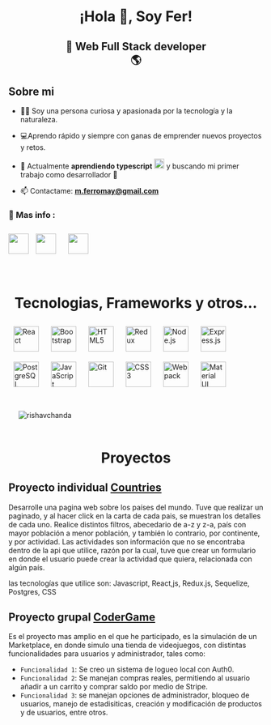 

<h1 align="center">¡Hola 👋, Soy Fer! </h1>

<h2 align="center">
🚀 Web Full Stack developer<br/> 
🌎
</h2>

## Sobre mi 

- 🙍‍♀️ Soy una persona curiosa y apasionada por la tecnología y la naturaleza. 
- 💻Aprendo rápido y siempre con ganas de emprender nuevos proyectos y retos.
- 🌱 Actualmente **aprendiendo typescript** <img style="margin: 0px" src="https://profilinator.rishav.dev/skills-assets/typescript-original.svg" alt="TypeScript" height="20" /> y buscando mi primer trabajo como desarrollador 👋

- 📫 Contactame: **m.ferromay@gmail.com**



<h3 align="left"> 📎 Mas info :</h3>
<p align="left">

<a href="https://wa.me/+543513053755" target="blank"><img align="center" src="https://cdn.worldvectorlogo.com/logos/whatsapp-3.svg" width="40" /></a>
<a href="https://www.linkedin.com/in/maria-fernanda-romay-511bb31a3/" target="blank"><img align="center" src="https://cdn.worldvectorlogo.com/logos/linkedin-icon-2.svg" width="40" style="margin: 10px"  /></a>
<a href="mailto:m.ferromay@gmail.com?Subject=Oferta%20de%20empleo" target="blank"><img align="center" src="https://cdn.worldvectorlogo.com/logos/gmail-icon.svg" width="40" style="margin: 10px"  /></a>

<br>



<h1 align="center">Tecnologias, Frameworks y otros... </h1>


<div>  
<a href="https://reactjs.org/" target="_blank"><img style="margin: 10px" src="https://profilinator.rishav.dev/skills-assets/react-original-wordmark.svg" alt="React" height="50" /></a>  
<a href="https://getbootstrap.com/docs/3.4/javascript/" target="_blank"><img style="margin: 10px" src="https://profilinator.rishav.dev/skills-assets/bootstrap-plain.svg" alt="Bootstrap" height="50" /></a>  
<a href="https://en.wikipedia.org/wiki/HTML5" target="_blank"><img style="margin: 10px" src="https://profilinator.rishav.dev/skills-assets/html5-original-wordmark.svg" alt="HTML5" height="50" /></a>  
<a href="https://redux.js.org/" target="_blank"><img style="margin: 10px" src="https://profilinator.rishav.dev/skills-assets/redux-original.svg" alt="Redux" height="50" /></a>  
<a href="https://nodejs.org/" target="_blank"><img style="margin: 10px" src="https://profilinator.rishav.dev/skills-assets/nodejs-original-wordmark.svg" alt="Node.js" height="50" /></a>  
<a href="https://expressjs.com/" target="_blank"><img style="margin: 10px" src="https://profilinator.rishav.dev/skills-assets/express-original-wordmark.svg" alt="Express.js" height="50" /></a>  
<a href="https://www.postgresql.org/" target="_blank"><img style="margin: 10px" src="https://profilinator.rishav.dev/skills-assets/postgresql-original-wordmark.svg" alt="PostgreSQL" height="50" /></a>  
<a href="https://www.javascript.com/" target="_blank"><img style="margin: 10px" src="https://profilinator.rishav.dev/skills-assets/javascript-original.svg" alt="JavaScript" height="50" /></a>  
<a href="https://github.com/" target="_blank"><img style="margin: 10px" src="https://profilinator.rishav.dev/skills-assets/git-scm-icon.svg" alt="Git" height="50" /></a>  
<a href="https://www.w3schools.com/css/" target="_blank"><img style="margin: 10px" src="https://profilinator.rishav.dev/skills-assets/css3-original-wordmark.svg" alt="CSS3" height="50" /></a>   
<a href="https://webpack.js.org/" target="_blank"><img style="margin: 10px" src="https://profilinator.rishav.dev/skills-assets/webpack-original.svg" alt="Webpack" height="50" /></a>  
<a href="https://mui.com/" target="_blank"><img style="margin: 10px" src="https://profilinator.rishav.dev/skills-assets/mui.png" alt="Material UI" height="50" /></a>
</div>

<br>

<img align="center" style="margin: 20px " src="https://github-readme-stats.vercel.app/api?username=ferromayy&show_icons=true&locale=en&theme=tokyonight" alt="rishavchanda" />
<br>

<h1 align="center"></h1>
<h1 align="center">Proyectos</h1>

##  Proyecto individual <a href="https://pi-countries-cyan.vercel.app/Home">Countries</a>

Desarrolle una pagina web sobre los países del mundo.
Tuve que realizar un paginado, y al hacer click en la carta de cada pais, se muestran los detalles de cada uno. Realice distintos filtros, abecedario de a-z y z-a, país con mayor población a menor población, y también lo contrario, por continente, y por actividad. Las actividades son información que no se encontraba dentro de la api que utilice, razón por la cual, tuve que crear un formulario en donde el usuario puede crear la actividad que quiera, relacionada con algún país. 

las tecnologías que utilice son: Javascript, React,js, Redux.js, Sequelize, Postgres, CSS


## Proyecto grupal <a href="https://coder-game.vercel.app/">CoderGame</a>

Es el proyecto mas amplio en el que he participado, es la simulación de un Marketplace, en donde simulo una tienda de videojuegos, con distintas funcionalidades para usuarios y administrador, tales como: 


- `Funcionalidad 1`: Se creo un sistema de logueo local con Auth0. 
- `Funcionalidad 2`: Se manejan compras reales, permitiendo al usuario añadir a un carrito y comprar saldo por medio de Stripe. 
- `Funcionalidad 3`: se manejan opciones de administrador, bloqueo de usuarios, manejo de estadisiticas, creación y modificación de productos y de usuarios, entre otros.






